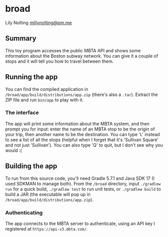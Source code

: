# broad
Lily Nolting
mlilynolting@pm.me

## Summary
This toy program accesses the public MBTA API and shows some information about the Boston subway network. You can give it a couple of stops and it will tell you how to travel between them.

## Running the app
You can find the compiled application in `/broad/app/build/distributions/app.zip` (there's also a `.tar`). Extract the ZIP file and run `bin/app` to play with it.

### The interface
The app will print some information about the MBTA system, and then prompt you for input: enter the name of an MBTA stop to be the origin of your trip, then another name to be the destination. You can type 'L' instead to see a list of all the stops (helpful when I forget that it's 'Sullivan Square' and not just 'Sullivan'). You can also type 'Q' to quit, but I don't see why you would :(

## Building the app
To run from this source code, you'll need Gradle 5.7.1 and Java SDK 17 (I used SDKMAN to manage both).
From the `/broad` directory, input `./gradlew run` for a quick build, `./gradlew test` to run unit tests, or `./gradlew build` to build a JAR (the executable will pop up in `/broad/app/build/distributions/app.zip`).

### Authenticating
The app connects to the MBTA server to authenticate, using an API key I registered at `https://api-v3.mbta.com/`.
